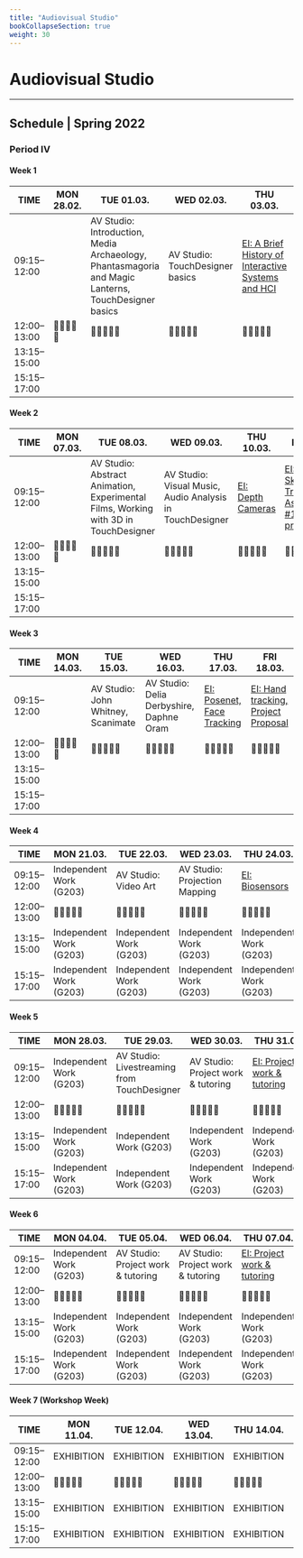 ```yaml
---
title: "Audiovisual Studio"
bookCollapseSection: true
weight: 30
---
```


# Audiovisual Studio

---

## Schedule | Spring 2022

### Period IV

#### Week 1

| TIME | MON 28.02. | TUE 01.03. | WED 02.03. | THU 03.03. | FRI 04.03. |
| --- | --- | --- | --- | --- | --- |
| 09:15–12:00 |  | AV Studio: Introduction, Media Archaeology, Phantasmagoria and Magic Lanterns, TouchDesigner basics | AV Studio: TouchDesigner basics | [EI: A Brief History of Interactive Systems and HCI](/courses/embodied-interaction/week-01/lesson-01) | [EI: Embodied Interaction, Assignment #1](/courses/embodied-interaction/week-01/lesson-01) |
| 12:00–13:00| 🥗🍜🍱🍝🍕 | 🥗🍜🍱🍝🍕 | 🥗🍜🍱🍝🍕 | 🥗🍜🍱🍝🍕 | 🥗🍜🍱🍝🍕 |
| 13:15–15:00 |  |  |  |  |  |
| 15:15–17:00 |  |  |  |  |  |

#### Week 2

| TIME | MON 07.03. | TUE 08.03. | WED 09.03. | THU 10.03. | FRI 11.03. |
| --- | --- | --- | --- | --- | --- |
| 09:15–12:00 |  | AV Studio: Abstract Animation, Experimental Films, Working with 3D in TouchDesigner | AV Studio: Visual Music, Audio Analysis in TouchDesigner | [EI: Depth Cameras](/courses/embodied-interaction/week-02/lesson-01) | [EI: Kinect & Skeleton Tracking, Assignment #1 presentations](/courses/embodied-interaction/week-02/lesson-01) |
| 12:00–13:00| 🥗🍜🍱🍝🍕 | 🥗🍜🍱🍝🍕 | 🥗🍜🍱🍝🍕 | 🥗🍜🍱🍝🍕 | 🥗🍜🍱🍝🍕 |
| 13:15–15:00 |  |  |  |  |  |
| 15:15–17:00 |  |  |  |  |  |

#### Week 3

| TIME | MON 14.03. | TUE 15.03. | WED 16.03. | THU 17.03. | FRI 18.03. |
| --- | --- | --- | --- | --- | --- |
| 09:15–12:00 |  | AV Studio: John Whitney, Scanimate | AV Studio: Delia Derbyshire, Daphne Oram | [EI: Posenet, Face Tracking](/courses/embodied-interaction/week-03/lesson-01) | [EI: Hand tracking, Project Proposal](/courses/embodied-interaction/week-03/lesson-02) |
| 12:00–13:00| 🥗🍜🍱🍝🍕 | 🥗🍜🍱🍝🍕 | 🥗🍜🍱🍝🍕 | 🥗🍜🍱🍝🍕 | 🥗🍜🍱🍝🍕 |
| 13:15–15:00 |  |  |  |  |  |
| 15:15–17:00 |  |  |  |  |  |

#### Week 4

| TIME | MON 21.03. | TUE 22.03. | WED 23.03. | THU 24.03. | FRI 25.03. |
| --- | --- | --- | --- | --- | --- |
| 09:15–12:00 | Independent Work (G203) | AV Studio: Video Art | AV Studio: Projection Mapping | [EI: Biosensors](/courses/embodied-interaction/week-04/lesson-01) | [EI: Lidars](/courses/embodied-interaction/week-04/lesson-02) |
| 12:00–13:00| 🥗🍜🍱🍝🍕 | 🥗🍜🍱🍝🍕 | 🥗🍜🍱🍝🍕 | 🥗🍜🍱🍝🍕 | 🥗🍜🍱🍝🍕 |
| 13:15–15:00 | Independent Work (G203) | Independent Work (G203) | Independent Work (G203) | Independent Work (G203) | Independent Work (G203) |
| 15:15–17:00 | Independent Work (G203) | Independent Work (G203) | Independent Work (G203) | Independent Work (G203) | Friday Screening (G203) |

#### Week 5

| TIME | MON 28.03. | TUE 29.03. | WED 30.03. | THU 31.03. | FRI 01.04. |
| --- | --- | --- | --- | --- | --- |
| 09:15–12:00 | Independent Work (G203) | AV Studio: Livestreaming from TouchDesigner | AV Studio: Project work & tutoring | [EI: Project work & tutoring](/courses/embodied-interaction/week-06/lesson-01) | [EI: Project work & tutoring](/courses/embodied-interaction/week-06/lesson-01)|
| 12:00–13:00| 🥗🍜🍱🍝🍕 | 🥗🍜🍱🍝🍕 | 🥗🍜🍱🍝🍕 | 🥗🍜🍱🍝🍕 | 🥗🍜🍱🍝🍕 |
| 13:15–15:00 | Independent Work (G203) | Independent Work (G203) | Independent Work (G203) | Independent Work (G203) | Independent Work (G203) |
| 15:15–17:00 | Independent Work (G203) | Independent Work (G203) | Independent Work (G203) | Independent Work (G203) | Friday Screening (G203) |

#### Week 6

| TIME | MON 04.04. | TUE 05.04. | WED 06.04. | THU 07.04. | FRI 08.04. |
| --- | --- | --- | --- | --- | --- |
| 09:15–12:00 | Independent Work (G203) | AV Studio: Project work & tutoring | AV Studio: Project work & tutoring | [EI: Project work & tutoring](/courses/embodied-interaction/week-06/lesson-01) | [EI: Project work & tutoring](/courses/embodied-interaction/week-06/lesson-01)|
| 12:00–13:00| 🥗🍜🍱🍝🍕 | 🥗🍜🍱🍝🍕 | 🥗🍜🍱🍝🍕 | 🥗🍜🍱🍝🍕 | 🥗🍜🍱🍝🍕 |
| 13:15–15:00 | Independent Work (G203) | Independent Work (G203) | Independent Work (G203) | Independent Work (G203) | Independent Work (G203) |
| 15:15–17:00 | Independent Work (G203) | Independent Work (G203) | Independent Work (G203) | Independent Work (G203) | Friday Screening (G203) |

#### Week 7 (Workshop Week)

| TIME | MON 11.04. | TUE 12.04. | WED 13.04. | THU 14.04. | FRI 15.04. |
| --- | --- | --- | --- | --- | --- |
| 09:15–12:00 | EXHIBITION | EXHIBITION | EXHIBITION | EXHIBITION | GOOD FRIDAY |
| 12:00–13:00| 🥗🍜🍱🍝🍕 | 🥗🍜🍱🍝🍕 | 🥗🍜🍱🍝🍕 | 🥗🍜🍱🍝🍕 | GOOD FRIDAY |
| 13:15–15:00 | EXHIBITION | EXHIBITION | EXHIBITION | EXHIBITION | GOOD FRIDAY |
| 15:15–17:00 | EXHIBITION | EXHIBITION | EXHIBITION | EXHIBITION | GOOD FRIDAY |
